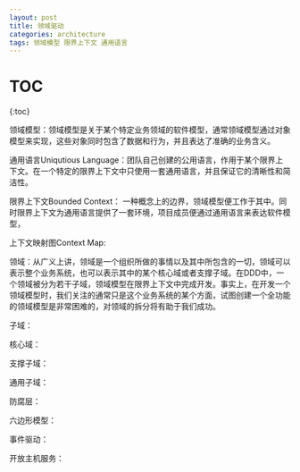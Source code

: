 ```yaml
---
layout: post
title: 领域驱动
categories: architecture
tags: 领域模型 限界上下文 通用语言
---
```


# TOC
{:toc}

领域模型：领域模型是关于某个特定业务领域的软件模型，通常领域模型通过对象模型来实现，这些对象同时包含了数据和行为，并且表达了准确的业务含义。

通用语言Uniqutious Language：团队自己创建的公用语言，作用于某个限界上下文。在一个特定的限界上下文中只使用一套通用语言，并且保证它的清晰性和简洁性。

限界上下文Bounded Context： 一种概念上的边界，领域模型便工作于其中。同时限界上下文为通用语言提供了一套环境，项目成员便通过通用语言来表达软件模型，

上下文映射图Context Map:

领域：从广义上讲，领域是一个组织所做的事情以及其中所包含的一切，领域可以表示整个业务系统，也可以表示其中的某个核心域或者支撑子域。在DDD中，一个领域被分为若干子域，领域模型在限界上下文中完成开发。事实上，在开发一个领域模型时，我们关注的通常只是这个业务系统的某个方面，试图创建一个全功能的领域模型是非常困难的，对领域的拆分将有助于我们成功。

子域：

核心域：

支撑子域：

通用子域：

防腐层：

六边形模型：

事件驱动：

开放主机服务：

